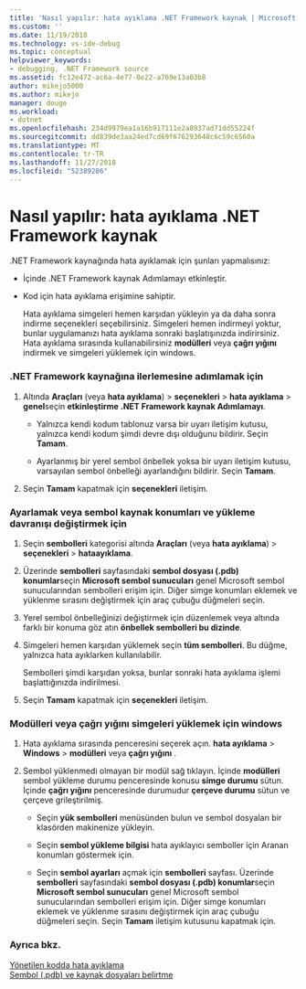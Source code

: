 ```yaml
---
title: 'Nasıl yapılır: hata ayıklama .NET Framework kaynak | Microsoft Docs'
ms.custom: ''
ms.date: 11/19/2018
ms.technology: vs-ide-debug
ms.topic: conceptual
helpviewer_keywords:
- debugging, .NET Framework source
ms.assetid: fc12e472-ac6a-4e77-8e22-a769e13a03b8
author: mikejo5000
ms.author: mikejo
manager: douge
ms.workload:
- dotnet
ms.openlocfilehash: 234d9979ea1a16b917111e2a8937ad71dd55224f
ms.sourcegitcommit: dd839de3aa24ed7cd69f676293648c6c59c6560a
ms.translationtype: MT
ms.contentlocale: tr-TR
ms.lasthandoff: 11/27/2018
ms.locfileid: "52389286"
---
```

# <a name="how-to-debug-net-framework-source"></a>Nasıl yapılır: hata ayıklama .NET Framework kaynak

.NET Framework kaynağında hata ayıklamak için şunları yapmalısınız:

- İçinde .NET Framework kaynak Adımlamayı etkinleştir.  
  
- Kod için hata ayıklama erişimine sahiptir. 
  
  Hata ayıklama simgeleri hemen karşıdan yükleyin ya da daha sonra indirme seçenekleri seçebilirsiniz. Simgeleri hemen indirmeyi yoktur, bunlar uygulamanızı hata ayıklama sonraki başlatışınızda indirirsiniz. Hata ayıklama sırasında kullanabilirsiniz **modülleri** veya **çağrı yığını** indirmek ve simgeleri yüklemek için windows.  
  
### <a name="to-enable-stepping-into-net-framework-source"></a>.NET Framework kaynağına ilerlemesine adımlamak için 
  
1. Altında **Araçları** (veya **hata ayıklama**) > **seçenekleri** > **hata ayıklama** > **genel**seçin **etkinleştirme .NET Framework kaynak Adımlamayı**.  
   
   - Yalnızca kendi kodum tablonuz varsa bir uyarı iletişim kutusu, yalnızca kendi kodum şimdi devre dışı olduğunu bildirir. Seçin **Tamam**.  
   
   - Ayarlanmış bir yerel sembol önbellek yoksa bir uyarı iletişim kutusu, varsayılan sembol önbelleği ayarlandığını bildirir. Seçin **Tamam**.  
   
1. Seçin **Tamam** kapatmak için **seçenekleri** iletişim.
  
### <a name="to-set-or-change-symbol-source-locations-and-loading-behavior"></a>Ayarlamak veya sembol kaynak konumları ve yükleme davranışı değiştirmek için

1. Seçin **sembolleri** kategorisi altında **Araçları** (veya **hata ayıklama**) > **seçenekleri** > **hataayıklama**.  
  
1. Üzerinde **sembolleri** sayfasındaki **sembol dosyası (.pdb) konumlar**seçin **Microsoft sembol sunucuları** genel Microsoft sembol sunucularından sembolleri erişim için. Diğer simge konumları eklemek ve yüklenme sırasını değiştirmek için araç çubuğu düğmeleri seçin. 
   
1. Yerel sembol önbelleğinizi değiştirmek için düzenlemek veya altında farklı bir konuma göz atın **önbellek sembolleri bu dizinde**.  
   
1. Simgeleri hemen karşıdan yüklemek seçin **tüm sembolleri**. Bu düğme, yalnızca hata ayıklarken kullanılabilir.  
   
   Sembolleri şimdi karşıdan yoksa, bunlar sonraki hata ayıklama işlemi başlattığınızda indirilmesi.  
   
1. Seçin **Tamam** kapatmak için **seçenekleri** iletişim.  
  
### <a name="to-load-symbols-from-the-modules-or-call-stack-windows"></a>Modülleri veya çağrı yığını simgeleri yüklemek için windows  
  
1. Hata ayıklama sırasında penceresini seçerek açın. **hata ayıklama** > **Windows** > **modülleri** veya **çağrı yığını** . 
   
1. Sembol yüklenmedi olmayan bir modül sağ tıklayın. İçinde **modülleri** sembol yükleme durumu penceresinde konusu **simge durumu** sütun. İçinde **çağrı yığını** penceresinde durumudur **çerçeve durumu** sütun ve çerçeve grileştirilmiş. 
   
   - Seçin **yük sembolleri** menüsünden bulun ve sembol dosyaları bir klasörden makinenize yükleyin. 
   
   - Seçin **sembol yükleme bilgisi** hata ayıklayıcı semboller için Aranan konumları göstermek için.  
   
   - Seçin **sembol ayarları** açmak için **sembolleri** sayfası. Üzerinde **sembolleri** sayfasındaki **sembol dosyası (.pdb) konumlar**seçin **Microsoft sembol sunucuları** genel Microsoft sembol sunucularından sembolleri erişim için. Diğer simge konumları eklemek ve yüklenme sırasını değiştirmek için araç çubuğu düğmeleri seçin. Seçin **Tamam** iletişim kutusunu kapatmak için. 
  
### <a name="see-also"></a>Ayrıca bkz.  
 [Yönetilen kodda hata ayıklama](../debugger/debugging-managed-code.md)   
 [Sembol (.pdb) ve kaynak dosyaları belirtme](../debugger/specify-symbol-dot-pdb-and-source-files-in-the-visual-studio-debugger.md)